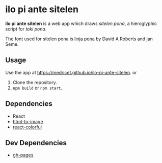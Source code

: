 # ilo pi ante sitelen

**ilo pi ante sitelen** is a web app which draws *sitelen pona*, a hieroglyphic script for *toki pona*.

The font used for sitelen pona is [linja pona](https://musilili.net/linja-pona) by David A Roberts and jan Seme.

## Usage

Use the app at https://medricet.github.io/ilo-pi-ante-sitelen.
or

 1. Clone the repository.
 2. `npm build` or `npm start`.

## Dependencies

 - React
 - [html-to-image](https://www.npmjs.com/package/html-to-image)
 - [react-colorful](https://www.npmjs.com/package/react-colorful)

## Dev Dependencies

 - [gh-pages](https://www.npmjs.com/package/gh-pages)
